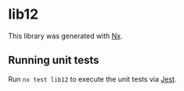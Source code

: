 # lib12

This library was generated with [Nx](https://nx.dev).

## Running unit tests

Run `nx test lib12` to execute the unit tests via [Jest](https://jestjs.io).
